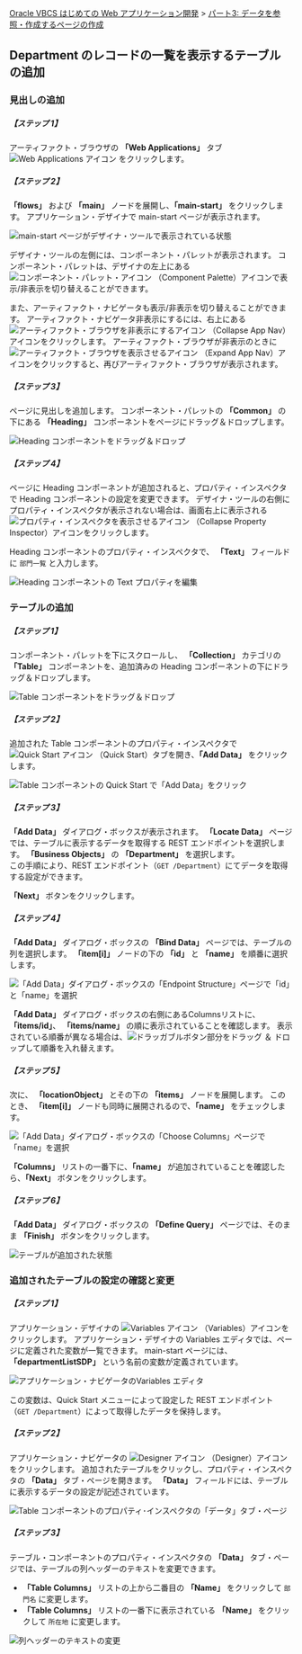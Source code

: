 [Oracle VBCS はじめての Web アプリケーション開発](../../README.md) >
[パート3: データを参照・作成するページの作成](README.md)

## Department のレコードの一覧を表示するテーブルの追加

### 見出しの追加

##### 【ステップ 1】

アーティファクト・ブラウザの **「Web Applications」** タブ
<img src="../icons/vbcsca_webapp_icon.png" alt="Web Applications アイコン">
をクリックします。

##### 【ステップ 2】

**「flows」** および **「main」** ノードを展開し、**「main-start」** をクリックします。
アプリケーション・デザイナで main-start ページが表示されます。

![main-start ページがデザイナ・ツールで表示されている状態](images/main-start.png)

デザイナ・ツールの左側には、コンポーネント・パレットが表示されます。
コンポーネント・パレットは、デザイナの左上にある
<img src="../icons/vbcsca_component_palette.png" alt="コンポーネント・パレット・アイコン">
（Component Palette）アイコンで表示/非表示を切り替えることができます。

また、アーティファクト・ナビゲータも表示/非表示を切り替えることができます。
アーティファクト・ナビゲータ非表示にするには、右上にある
<img src="../icons/vbcs_artifact_browser_close.png" alt="アーティファクト・ブラウザを非表示にするアイコン">
（Collapse App Nav）アイコンをクリックします。
アーティファクト・ブラウザが非表示のときに
<img src="../icons/vbcs_artifact_browser_open.png" alt="アーティファクト・ブラウザを表示させるアイコン">
（Expand App Nav）アイコンをクリックすると、再びアーティファクト・ブラウザが表示されます。

##### 【ステップ 3】

ページに見出しを追加します。
コンポーネント・パレットの **「Common」** の下にある **「Heading」** コンポーネントをページにドラッグ＆ドロップします。

![Heading コンポーネントをドラッグ＆ドロップ](images/heading_dd.png)

##### 【ステップ 4】

ページに Heading コンポーネントが追加されると、プロパティ・インスペクタで Heading コンポーネントの設定を変更できます。
デザイナ・ツールの右側にプロパティ・インスペクタが表示されない場合は、画面右上に表示される
<img src="../icons/vbcs_property_inspector_open.png" alt="プロパティ・インスペクタを表示させるアイコン">
（Collapse Property Inspector）アイコンをクリックします。

Heading コンポーネントのプロパティ・インスペクタで、 **「Text」** フィールドに `部門一覧` と入力します。

![Heading コンポーネントの Text プロパティを編集](images/heading_property_text.png)

### テーブルの追加

##### 【ステップ 1】

コンポーネント・パレットを下にスクロールし、 **「Collection」** カテゴリの **「Table」** コンポーネントを、追加済みの Heading コンポーネントの下にドラッグ＆ドロップします。

![Table コンポーネントをドラッグ＆ドロップ](images/table_dd.png)

##### 【ステップ 2】

追加された Table コンポーネントのプロパティ・インスペクタで
<img src="../icons/vbcscp_qs_icon.png" alt="Quick Start アイコン">
（Quick Start）タブを開き、**「Add Data」** をクリックします。

![Table コンポーネントの Quick Start で「Add Data」をクリック](images/table_quick_start_add_data.png)

##### 【ステップ 3】

**「Add Data」** ダイアログ・ボックスが表示されます。
**「Locate Data」** ページでは、テーブルに表示するデータを取得する REST エンドポイントを選択します。
**「Business Objects」** の **「Department」** を選択します。  
この手順により、REST エンドポイント（`GET /Department`）にてデータを取得する設定ができます。

**「Next」** ボタンをクリックします。

##### 【ステップ 4】

**「Add Data」** ダイアログ・ボックスの **「Bind Data」** ページでは、テーブルの列を選択します。
**「item[i]」** ノードの下の **「id」** と **「name」** を順番に選択します。

![「Add Data」ダイアログ・ボックスの「Endpoint Structure」ページで「id」と「name」を選択](images/012.png)

**「Add Data」** ダイアログ・ボックスの右側にあるColumnsリストに、 **「items/id」**、 **「items/name」** の順に表示されていることを確認します。
表示されている順番が異なる場合は、<img src="../icons/002.png" alt="ドラッガブルボタン">部分をドラッグ ＆ ドロップして順番を入れ替えます。

##### 【ステップ 5】

次に、 **「locationObject」** とその下の **「items」** ノードを展開します。
このとき、 **「item[i]」** ノードも同時に展開されるので、**「name」** をチェックします。

![「Add Data」ダイアログ・ボックスの「Choose Columns」ページで「name」を選択](images/013.png)

**「Columns」** リストの一番下に、**「name」** が追加されていることを確認したら、**「Next」** ボタンをクリックします。

##### 【ステップ 6】

**「Add Data」** ダイアログ・ボックスの **「Define Query」** ページでは、そのまま **「Finish」** ボタンをクリックします。

![テーブルが追加された状態](images/department_table.png)

### 追加されたテーブルの設定の確認と変更

##### 【ステップ 1】

アプリケーション・デザイナの
<img src="../icons/vbcscp_variables_icon.png" alt="Variables アイコン">
（Variables）アイコンをクリックします。
アプリケーション・デザイナの Variables エディタでは、ページに定義された変数が一覧できます。
main-start ページには、 **「departmentListSDP」** という名前の変数が定義されています。

![アプリケーション・ナビゲータのVariables エディタ](images/014.png)

この変数は、Quick Start メニューによって設定した REST エンドポイント（`GET /Department`）によって取得したデータを保持します。

##### 【ステップ 2】

アプリケーション・ナビゲータの
<img src="../icons/vbcscp_designer_icon.png" alt="Designer アイコン">
（Designer）アイコンをクリックします。
追加されたテーブルをクリックし、プロパティ・インスペクタの **「Data」** タブ・ページを開きます。
**「Data」** フィールドには、テーブルに表示するデータの設定が記述されています。

![Table コンポーネントのプロパティ･インスペクタの「データ」タブ・ページ](images/015.png)

##### 【ステップ 3】

テーブル・コンポーネントのプロパティ・インスペクタの **「Data」** タブ・ページでは、テーブルの列ヘッダーのテキストを変更できます。

- **「Table Columns」** リストの上から二番目の **「Name」** をクリックして `部門名` に変更します。
- **「Table Columns」** リストの一番下に表示されている **「Name」** をクリックして `所在地` に変更します。

![列ヘッダーのテキストの変更](images/016.png)
